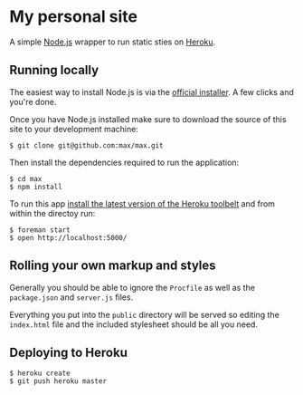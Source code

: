 # My personal site

A simple [Node.js] wrapper to run static sties on [Heroku].

## Running locally

The easiest way to install Node.js is via the [official installer][Node.js]. A
few clicks and you're done.

Once you have Node.js installed make sure to download the source of this site
to your development machine:

```
$ git clone git@github.com:max/max.git
```

Then install the dependencies required to run the application:

```
$ cd max
$ npm install
```

To run this app [install the latest version of the Heroku toolbelt][toolbelt]
and from within the directoy run:

```
$ foreman start
$ open http://localhost:5000/
```

## Rolling your own markup and styles

Generally you should be able to ignore the `Procfile` as well as the
`package.json` and `server.js` files.

Everything you put into the `public` directory will be served so editing the
`index.html` file and the included stylesheet should be all you need.

## Deploying to Heroku

```
$ heroku create
$ git push heroku master
```

[Node.js]: http://nodejs.org/
[node-installer]: http://nodejs.org/
[Heroku]: https://www.heroku.com/
[toolbelt]: https://toolbelt.heroku.com/
[Homebrew]: http://mxcl.github.io/homebrew/
